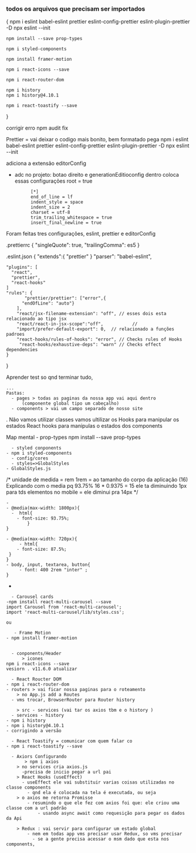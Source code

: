 ### todos os arquivos que precisam ser importados
{
	npm i eslint babel-eslint prettier eslint-config-prettier eslint-plugin-prettier -D
	npx eslint --init

	npm install --save prop-types

	npm i styled-components

	npm install framer-motion

	npm i react-icons --save

	npm i react-router-dom

	npm i history
	npm i history@4.10.1

	npm i react-toastify --save
}

corrigir erro
npm audit fix

  Prettier  = vai deixar o codigo mais bonito, bem formatado
  pega
  npm i eslint babel-eslint prettier eslint-config-prettier eslint-plugin-prettier -D
  npx eslint --init

adiciona a extensão editorConfig
  - adc no projeto: botao direito e generationEditioconfig
  dentro coloca essas configurações
    root = true

              [*]
              end_of_line = lf
              indent_style = space
              indent_size = 2
              charset = utf-8
              trim_trailing_whitespace = true
              insert_final_newline = true


Foram feitas tres configurações, eslint, prettier e editorConfig

.prettierrc
{
  "singleQuote": true,
  "trailingComma": es5
}

.eslint.json
{
       "extends":{
  	"prettier"
	 }
	"parser": "babel-eslint",

	"plugins": [
	  "react",
	  "prettier",
	  "react-hooks"
	]
	"rules": {
	       "prettier/prettier": ["error",{
          "endOfLine": "auto"}
        ],
        "react/jsx-filename-extension": "off", // esses dois esta relacionado ao tipo jsx
        "react/react-in-jsx-scope":"off",           //
        "import/prefer-default-export": 0,  // relacionado a funções padroes
        "react-hooks/rules-of-hooks": "error", // Checks rules of Hooks
         "react-hooks/exhaustive-deps": "warn" // Checks effect dependencies
    }
      

}

  Aprender test so qnd terminar tudo,

    ...
    Pastas:
      - pages > todas as paginas da nossa app vai aqui dentro
          (componente global tipo um cabeçalho)
      - components > vai um campo separado de nosso site


.   Não vamos utilizar classes vamos ultilizar os Hooks para manipular os estados
      React hooks para manipulas o estados dos components

 

Map mental
      - prop-types
	npm install --save prop-types

      - styled conponents
	- npm i styled-components
      - config/cores
      - styles=>GlobalStyles
	- GlobalStyles.js
  /*   unidade de medida = rem
     1rem = ao tamanho do corpo da aplicação (16)
     Explicando com o media
     pq 93.75%
        16 * 0.9375 = 15
      ele ta diminuindo 1px para tds elementos
            no mobile = ele diminui pra 14px
    */

	-
	- @media(max-width: 1800px){
	  -  html{
        - font-size: 93.75%;
    		}
	}

	- @media(max-width: 720px){
    	 - html{
        - font-size: 87.5%;
   	 }
	}
	- body, input, textarea, button{
    	 - font: 400 2rem "inter" ;
	}
-



      - Carousel cards
	-npm install react-multi-carousel --save
	import Carousel from 'react-multi-carousel';
	import 'react-multi-carousel/lib/styles.css';
	
	ou

       - Frame Motion
	- npm install framer-motion


      - conponents/Header
          > icones
	npm i react-icons --save
	vesiorn . v11.6.0 atualizar

      - React Roucter DOM
	- npm i react-router-dom
	- routers > vai ficar nossa paginas para o roteamento
        > no App.js add a Routes
      - vms trocar, BrowserRouter para Router history

        > src - services (vai tar os axios tbm e o history )
      - services - history
	- npm i history
	- npm i history@4.10.1
	- corrigindo a versão

      - React Toastify = comunicar com quem falar co
	- npm i react-toastify --save

      - Axiors Configurando
     	   > npm i axios
        > no services cria axios.js
          -precisa de inicio pegar a url pai
        > React Hooks (useEffect)
          - useEffect ele vai substituir varias coisas utilizadas no classe components
            - qnd ela é colocada na tela é executada, ou seja
        > o axios me retorna Promisse
            - resumindo o que ele fez com axios foi que: ele criou uma classe com a url padrão
                - usando async await como requesição para pegar os dados da Api

        > Redux : vai servir para configurar um estado global
            - nem em todas app vms precisar usar Redux, so vms precisar
              - se a gente precisa acessar o msm dado que esta nos components, 

